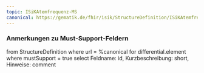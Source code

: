 ```yaml
---
topic: ISiKAtemfrequenz-MS
canonical: https://gematik.de/fhir/isik/StructureDefinition/ISiKAtemfrequenz
---
```


### Anmerkungen zu Must-Support-Feldern

<fql>
from
	StructureDefinition
where 
    url = %canonical
for differential.element
where mustSupport = true
select
	Feldname: id, Kurzbeschreibung: short, Hinweise: comment
</fql>

